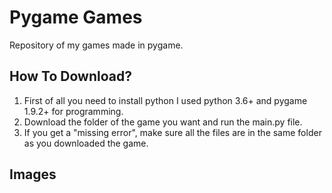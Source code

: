 # Pygame Games
Repository of my games made in pygame.

## How To Download?
1. First of all you need to install python I used python 3.6+ and pygame 1.9.2+ for programming.
2. Download the folder of the game you want and run the main.py file.
3. If you get a "missing error", make sure all the files are in the same folder as you downloaded the game.

## Images




